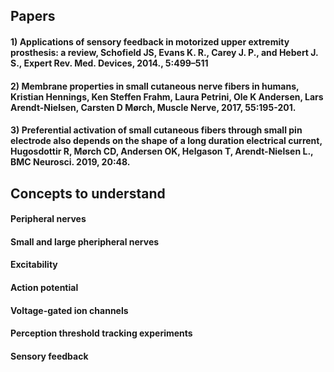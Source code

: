 ## Papers 

#### 1) Applications of sensory feedback in motorized upper extremity prosthesis: a review, Schofield JS, Evans K. R., Carey J. P., and Hebert J. S.,  Expert Rev. Med. Devices, 2014., 5:499–511

#### 2) Membrane properties in small cutaneous nerve fibers in humans, Kristian Hennings, Ken Steffen Frahm, Laura Petrini, Ole K Andersen, Lars Arendt-Nielsen, Carsten D Mørch, Muscle Nerve, 2017, 55:195-201. 

#### 3) Preferential activation of small cutaneous fibers through small pin electrode also depends on the shape of a long duration electrical current, Hugosdottir R, Mørch CD, Andersen OK, Helgason T, Arendt-Nielsen L., BMC Neurosci. 2019, 20:48. 



## Concepts to understand 

#### Peripheral nerves
#### Small and large pheripheral nerves 
#### Excitability
#### Action potential 
#### Voltage-gated ion channels
#### Perception threshold tracking experiments 
#### Sensory feedback 


